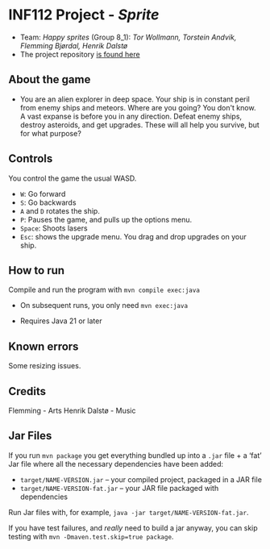 # INF112 Project - *Sprite* 

* Team: *Happy sprites* (Group 8_1): *Tor Wollmann, Torstein Andvik, Flemming Bjørdal, Henrik Dalstø*
* The project repository [is found here](https://git.app.uib.no/inf112/25v/proj/sprites)

## About the game 
* You are an alien explorer in deep space. Your ship is in constant peril from enemy ships and meteors. Where are you going? You don't know. A vast expanse is before you in any direction. Defeat enemy ships, destroy asteroids, and get upgrades. These will all help you survive, but for what purpose?


## Controls
You control the game the usual WASD. 
- `W`: Go forward 
- `S`: Go backwards 
- `A` and `D` rotates the ship.
- `P`: Pauses the game, and pulls up the options menu. 
- `Space`: Shoots lasers
- `Esc`: shows the upgrade menu. You drag and drop upgrades on your ship.

## How to run 
Compile and run the program with `mvn compile exec:java`

* On subsequent runs, you only need `mvn exec:java`

* Requires Java 21 or later 

## Known errors 
Some resizing issues.

## Credits 
Flemming - Arts
Henrik Dalstø - Music

## Jar Files

If you run `mvn package` you get everything bundled up into a `.jar` file + a ‘fat’ Jar file where all the necessary dependencies have been added:

* `target/NAME-VERSION.jar` – your compiled project, packaged in a JAR file
* `target/NAME-VERSION-fat.jar` – your JAR file packaged with dependencies

Run Jar files with, for example, `java -jar target/NAME-VERSION-fat.jar`.


If you have test failures, and *really* need to build a jar anyway, you can skip testing with `mvn -Dmaven.test.skip=true package`.
